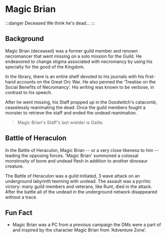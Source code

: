 # Magic Brian

:::danger Deceased 
We think he's dead...
:::

## Background

Magic Brian (deceased) was a former guild member and renown necromancer that went missing on a solo mission for the Guild. He endeavored to change stigma associated with necromancy by using his specialty for the good of the Kingdom. 

In the library, there is an entire shelf devoted to his journals with his first-hand accounts on the Great Orc War. He also penned the ‘Treatise on the Social Benefits of Necromancy’. His writing was known to be verbose, in contrast to his speech. 

After he went missing, his Staff propped up in the Goodwitch's catacomb, ceaselessly reanimating the dead. Once the guild members fought a monster to retrieve the staff and ended the undead reanimation. 
> Magic Brian's Staff's last wielder is Gaille.

## Battle of Heraculon

In the Battle of Heraculon, Magic Brian -- or a very close likeness to him -- leading the opposing forces. 'Magic Brian' summoned a colossal monstrosity of bone and undead flesh in addition to another dinosaur creature. 

The Battle of Heraculon was a guild initiated, 3 wave attack on an underground labyrinth teeming with undead. The assault was a pyrrhic victory: many guild members and veterans, like Runt, died in the attack. After the battle all of the undead in the underground network disappeared without a trace.

## Fun Fact
- Magic Brian was a PC from a previous campaign the DMs were a part of and inspired by the character Magic Brian from ‘Adventure Zone’.




